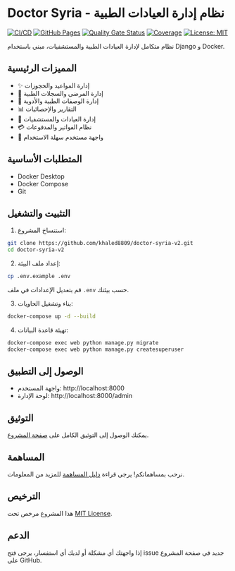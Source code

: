 # Doctor Syria - نظام إدارة العيادات الطبية

[![CI/CD](https://github.com/khaled8809/doctor-syria-v2/actions/workflows/ci-cd.yml/badge.svg)](https://github.com/khaled8809/doctor-syria-v2/actions/workflows/ci-cd.yml)
[![GitHub Pages](https://github.com/khaled8809/doctor-syria-v2/actions/workflows/pages.yml/badge.svg)](https://khaled8809.github.io/doctor-syria-v2/)
[![Quality Gate Status](https://sonarcloud.io/api/project_badges/measure?project=khaled8809_doctor-syria-v2&metric=alert_status)](https://sonarcloud.io/summary/new_code?id=khaled8809_doctor-syria-v2)
[![Coverage](https://codecov.io/gh/khaled8809/doctor-syria-v2/branch/main/graph/badge.svg)](https://codecov.io/gh/khaled8809/doctor-syria-v2)
[![License: MIT](https://img.shields.io/badge/License-MIT-yellow.svg)](https://opensource.org/licenses/MIT)

نظام متكامل لإدارة العيادات الطبية والمستشفيات، مبني باستخدام Django و Docker.

## المميزات الرئيسية

- ✨ إدارة المواعيد والحجوزات
- 👥 إدارة المرضى والسجلات الطبية
- 💊 إدارة الوصفات الطبية والأدوية
- 📊 التقارير والإحصائيات
- 🏥 إدارة العيادات والمستشفيات
- 💳 نظام الفواتير والمدفوعات
- 📱 واجهة مستخدم سهلة الاستخدام

## المتطلبات الأساسية

- Docker Desktop
- Docker Compose
- Git

## التثبيت والتشغيل

1. استنساخ المشروع:
```bash
git clone https://github.com/khaled8809/doctor-syria-v2.git
cd doctor-syria-v2
```

2. إعداد ملف البيئة:
```bash
cp .env.example .env
```
قم بتعديل الإعدادات في ملف `.env` حسب بيئتك.

3. بناء وتشغيل الحاويات:
```bash
docker-compose up -d --build
```

4. تهيئة قاعدة البيانات:
```bash
docker-compose exec web python manage.py migrate
docker-compose exec web python manage.py createsuperuser
```

## الوصول إلى التطبيق

- واجهة المستخدم: http://localhost:8000
- لوحة الإدارة: http://localhost:8000/admin

## التوثيق

يمكنك الوصول إلى التوثيق الكامل على [صفحة المشروع](https://khaled8809.github.io/doctor-syria-v2/).

## المساهمة

نرحب بمساهماتكم! يرجى قراءة [دليل المساهمة](CONTRIBUTING.md) للمزيد من المعلومات.

## الترخيص

هذا المشروع مرخص تحت [MIT License](LICENSE).

## الدعم

إذا واجهتك أي مشكلة أو لديك أي استفسار، يرجى فتح issue جديد في صفحة المشروع على GitHub.
